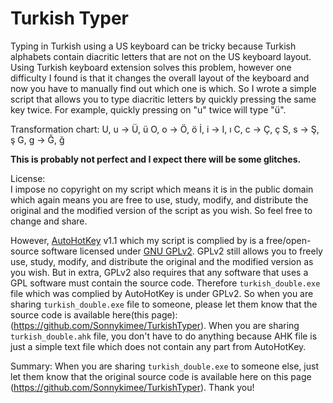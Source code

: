 # Turkish Typer
Typing in Turkish using a US keyboard can be tricky because Turkish alphabets contain diacritic letters that are not on the US keyboard layout. Using Turkish keyboard extension solves this problem, however one difficulty I found is that it changes the overall layout of the keyboard and now you have to manually find out which one is which. So I wrote a simple script that allows you to type diacritic letters by quickly pressing the same key twice. For example, quickly pressing on "u" twice will type "ü".

Transformation chart:
U, u -> Ü, ü
O, o -> Ö, ö
İ, i -> I, ı
C, c -> Ç, ç
S, s -> Ş, ş
G, g -> Ğ, ğ

**This is probably not perfect and I expect there will be some glitches.**

License:<br>
I impose no copyright on my script which means it is in the public domain which again means you are free to use, study, modify, and distribute the original and the modified version of the script as you wish. So feel free to change and share.

However, [AutoHotKey](https://www.autohotkey.com/) v1.1 which my script is complied by is a free/open-source software licensed under [GNU GPLv2](https://www.gnu.org/licenses/old-licenses/gpl-2.0.en.html). GPLv2 still allows you to freely use, study, modify, and distribute the original and the modified version as you wish. But in extra, GPLv2 also requires that any software that uses a GPL software must contain the source code. Therefore `turkish_double.exe` file which was complied by AutoHotKey is under GPLv2. So when you are sharing `turkish_double.exe` file to someone, please let them know that the source code is available here(this page): (https://github.com/Sonnykimee/TurkishTyper). When you are sharing `turkish_double.ahk` file, you don't have to do anything because AHK file is just a simple text file which does not contain any part from AutoHotKey.

Summary: When you are sharing `turkish_double.exe` to someone else, just let them know that the original source code is available here on this page (https://github.com/Sonnykimee/TurkishTyper). Thank you!
